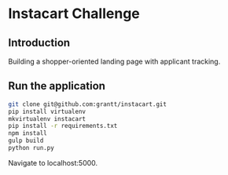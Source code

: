 # Instacart Challenge #
## Introduction ##
Building a shopper-oriented landing page with applicant tracking.

## Run the application ##
```sh
git clone git@github.com:grantt/instacart.git
pip install virtualenv
mkvirtualenv instacart
pip install -r requirements.txt
npm install
gulp build
python run.py
```

Navigate to localhost:5000.